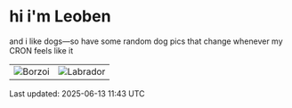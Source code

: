 # hi i'm Leoben

and i like dogs—so have some random dog pics that change whenever my CRON feels like it

|  |  |
|--------|----------|
| ![Borzoi](https://random-dog-vercel.vercel.app/api/random-borzoi?v=1749815018) | ![Labrador](https://random-dog-vercel.vercel.app/api/random-labrador?v=1749815018) |

Last updated: 2025-06-13 11:43 UTC

